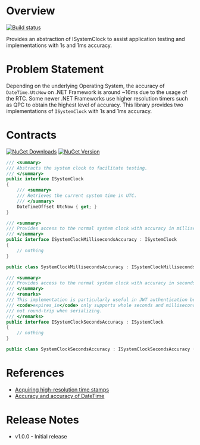 # Overview

[![Build status](https://ci.appveyor.com/api/projects/status/1eoh6ahm0hukqw8d/branch/master?svg=true)](https://ci.appveyor.com/project/polewskm/ncode-systemclock/branch/master)

Provides an abstraction of ISystemClock to assist application testing and implementations with 1s and 1ms accuracy.

# Problem Statement

Depending on the underlying Operating System, the accuracy of `DateTime.UtcNow`
on .NET Framework is around ~16ms due to the usage of the RTC. Some newer .NET
Frameworks use higher resolution timers such as QPC to obtain the highest level
of accuracy. This library provides two implementations of `ISystemClock` with 1s
and 1ms accuracy.

# Contracts

[![NuGet Downloads](https://img.shields.io/nuget/dt/NCode.SystemClock.svg?style=flat)](https://www.nuget.org/packages/NCode.SystemClock/)
[![NuGet Version](https://img.shields.io/nuget/v/NCode.SystemClock.svg?style=flat)](https://www.nuget.org/packages/NCode.SystemClock/)

```csharp
/// <summary>
/// Abstracts the system clock to facilitate testing.
/// </summary>
public interface ISystemClock
{
	/// <summary>
	/// Retrieves the current system time in UTC.
	/// </summary>
	DateTimeOffset UtcNow { get; }
}

/// <summary>
/// Provides access to the normal system clock with accuracy in milliseconds.
/// </summary>
public interface ISystemClockMillisecondsAccuracy : ISystemClock
{
    // nothing
}

public class SystemClockMillisecondsAccuracy : ISystemClockMillisecondsAccuracy { /* ... */ }

/// <summary>
/// Provides access to the normal system clock with accuracy in seconds.
/// </summary>
/// <remarks>
/// This implementation is particularly useful in JWT authentication because
/// <code>expires_in</code> only supports whole seconds and milliseconds do
/// not round-trip when serializing.
/// </remarks>
public interface ISystemClockSecondsAccuracy : ISystemClock
{
    // nothing
}

public class SystemClockSecondsAccuracy : ISystemClockSecondsAccuracy { /* ... */ }
```

# References

* [Acquiring high-resolution time stamps](https://docs.microsoft.com/en-us/windows/win32/sysinfo/acquiring-high-resolution-time-stamps)
* [Accuracy and accuracy of DateTime](https://blogs.msdn.microsoft.com/ericlippert/2010/04/08/precision-and-accuracy-of-datetime/)

# Release Notes

* v1.0.0 - Initial release
